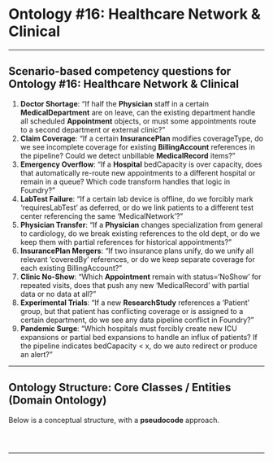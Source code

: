 # Ontology #16: Healthcare Network & Clinical                             
                              
---                                 
                                 
## **Scenario-based competency questions** for Ontology #16: Healthcare Network & Clinical                                 
                                 
1. **Doctor Shortage**: “If half the **Physician** staff in a certain **MedicalDepartment** are on leave, can the existing department handle all scheduled **Appointment** objects, or must some appointments route to a second department or external clinic?”                                 
2. **Claim Coverage**: “If a certain **InsurancePlan** modifies coverageType, do we see incomplete coverage for existing **BillingAccount** references in the pipeline? Could we detect unbillable **MedicalRecord** items?”                                 
3. **Emergency Overflow**: “If a **Hospital** bedCapacity is over capacity, does that automatically re-route new appointments to a different hospital or remain in a queue? Which code transform handles that logic in Foundry?”                                 
4. **LabTest Failure**: “If a certain lab device is offline, do we forcibly mark ‘requiresLabTest’ as deferred, or do we link patients to a different test center referencing the same ‘MedicalNetwork’?”                                 
5. **Physician Transfer**: “If a **Physician** changes specialization from general to cardiology, do we break existing references to the old dept, or do we keep them with partial references for historical appointments?”                                 
6. **InsurancePlan Mergers**: “If two insurance plans unify, do we unify all relevant ‘coveredBy’ references, or do we keep separate coverage for each existing BillingAccount?”                                 
7. **Clinic No-Show**: “Which **Appointment** remain with status=‘NoShow’ for repeated visits, does that push any new ‘MedicalRecord’ with partial data or no data at all?”                                 
8. **Experimental Trials**: “If a new **ResearchStudy** references a ‘Patient’ group, but that patient has conflicting coverage or is assigned to a certain department, do we see any data pipeline conflict in Foundry?”                                 
9. **Pandemic Surge**: “Which hospitals must forcibly create new ICU expansions or partial bed expansions to handle an influx of patients? If the pipeline indicates bedCapacity < x, do we auto redirect or produce an alert?”                                 
                                 
---                         
                                   
                                      
## Ontology Structure: Core Classes / Entities (Domain Ontology)                                      
                                      
Below is a conceptual structure, with a **pseudocode** approach.                               
                              
                                      
                                      
                                                                                    
```mermaid                                                                                    
                             
                               
```                                                                       
                                                                                  
---                                                        
                                                        
```pseudocode                                                      
                            
                              
                                       
```                